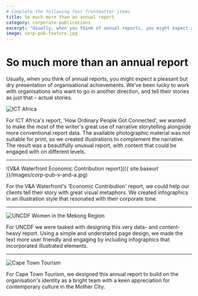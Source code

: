 ```yaml
---
# Complete the following four frontmatter items
title: So much more than an annual report
category: corporate-publications
excerpt: "Usually, when you think of annual reports, you might expect a pleasant but dry presentation of organisational achievements. We've been lucky to work with organisations who want to go in another direction."
image: corp-pub-feature.jpg
---
```


# So much more than an annual&nbsp;report

Usually, when you think of annual reports, you might expect a pleasant but dry presentation of organisational achievements. We've been lucky to work with organisations who want to go in another direction, and tell their stories as just that – actual stories.

![ICT Africa]({{site.baseurl}}/images/corp-pub-itc-africa.jpg)

For ICT Africa's report, 'How Ordinary People Got Connected', we wanted to make the most of the writer's great use of narrative storytelling alongside more conventional report data. The available photographic material was not suitable for print, so we created illustrations to complement the narrative. The result was a beautifully unusual report, with content that could be engaged with on different levels.

---

![V&A Waterfront Economic Contribution report]({{ site.baseurl }}/images/corp-pub-v-and-a.jpg)

For the V&A Waterfront's 'Economic Contribution' report, we could help our clients tell their story with great visual metaphors. We created infographics in an illustration style that resonated with their corporate tone.

---

![UNCDF Women in the Mekong Region]({{site.baseurl}}/images/corp-pub-asean.jpg)

For UNCDF we were tasked with designing this very data- and content-heavy report. Using a simple and understated page design, we made the text more user friendly and engaging by including infographics that incorporated illustrated elements.

---

![Cape Town Tourism]({{site.baseurl}}/images/cape-town-tourism-report.jpg)

For Cape Town Tourism, we designed this annual report to build on the organisation's identity as a bright team with a keen appreciation for contemporary culture in the Mother City.

